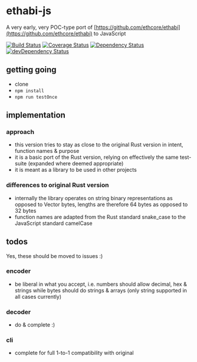 # ethabi-js

A very early, very POC-type port of [https://github.com/ethcore/ethabi](https://github.com/ethcore/ethabi) to JavaScript

[![Build Status](https://travis-ci.org/jacogr/ethabi-js.svg?branch=master)](https://travis-ci.org/jacogr/ethabi-js)
[![Coverage Status](https://coveralls.io/repos/github/jacogr/ethabi-js/badge.svg?branch=master)](https://coveralls.io/github/jacogr/ethabi-js?branch=master)
[![Dependency Status](https://david-dm.org/jacogr/ethabi-js.svg)](https://david-dm.org/jacogr/ethabi-js)
[![devDependency Status](https://david-dm.org/jacogr/ethabi-js/dev-status.svg)](https://david-dm.org/jacogr/ethabi-js#info=devDependencies)

## getting going

- clone
- `npm install`
- `npm run testOnce`


## implementation
### approach

- this version tries to stay as close to the original Rust version in intent, function names & purpose
- it is a basic port of the Rust version, relying on effectively the same test-suite (expanded where deemed appropriate)
- it is meant as a library to be used in other projects

### differences to original Rust version

- internally the library operates on string binary representations as opposed to Vector bytes, lengths are therefore 64 bytes as opposed to 32 bytes
- function names are adapted from the Rust standard snake_case to the JavaScript standard camelCase


## todos

Yes, these should be moved to issues :)

### encoder

- be liberal in what you accept, i.e. numbers should allow decimal, hex & strings while bytes should do strings & arrays (only string supported in all cases currently)

### decoder

- do & complete :)

### cli

- complete for full 1-to-1 compatibility with original
